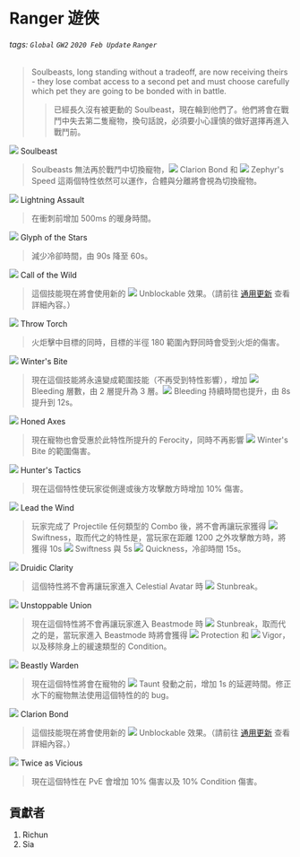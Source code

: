 # Ranger 遊俠

###### tags: `Global` `GW2` `2020 Feb Update` `Ranger`

> Soulbeasts, long standing without a tradeoff, are now receiving theirs - they lose combat access to a second pet and must choose carefully which pet they are going to be bonded with in battle.
>> 已經長久沒有被更動的 Soulbeast，現在輪到他們了。他們將會在戰鬥中失去第二隻寵物，換句話說，必須要小心謹慎的做好選擇再進入戰鬥前。

[![][Soulbeast]][soulbeast wiki] Soulbeast
> Soulbeasts 無法再於戰鬥中切換寵物，![][Clarion Bond 20] Clarion Bond 和 ![][Zephyr's Speed] Zephyr's Speed 這兩個特性依然可以運作，合體與分離將會視為切換寵物。

[![][Lightning Assault]][lightning assault wiki] Lightning Assault
> 在衝刺前增加 500ms 的暖身時間。

[![][Glyph of the Stars]][glyph of the stars wiki] Glyph of the Stars
> 減少冷卻時間，由 90s 降至 60s。

[![][Call of the Wild]][call of the wild wiki] Call of the Wild
> 這個技能現在將會使用新的 ![][unblockable] Unblockable 效果。（請前往 [通用更新](https://hackmd.io/@Richun/Hy13BrQfU) 查看詳細內容。）

[![][Throw Torch]][throw torch wiki] Throw Torch
> 火炬擊中目標的同時，目標的半徑 180 範圍內野同時會受到火炬的傷害。

[![][Winter's Bite]][winter's bite wiki] Winter's Bite
> 現在這個技能將永遠變成範圍技能（不再受到特性影響），增加 ![][bleeding] Bleeding 層數，由 2 層提升為 3 層。![][bleeding] Bleeding 持續時間也提升，由 8s 提升到 12s。

[![][Honed Axes]][honed axes wiki] Honed Axes
> 現在寵物也會受惠於此特性所提升的 Ferocity，同時不再影響 ![][Winter's Bite 20] Winter's Bite 的範圍傷害。

[![][Hunter's Tactics]][hunter's tactics wiki] Hunter's Tactics
> 現在這個特性使玩家從側邊或後方攻擊敵方時增加 10% 傷害。

[![][Lead the Wind]][lead the wind wiki] Lead the Wind
> 玩家完成了 Projectile 任何類型的 Combo 後，將不會再讓玩家獲得 ![][swiftness] Swiftness，取而代之的特性是，當玩家在距離 1200 之外攻擊敵方時，將獲得 10s ![][swiftness] Swiftness 與 5s ![][quickness] Quickness，冷卻時間 15s。

[![][Druidic Clarity]][druidic clarity wiki] Druidic Clarity
> 這個特性將不會再讓玩家進入 Celestial Avatar 時 ![][breakstun] Stunbreak。

[![][Unstoppable Union]][unstoppable union wiki] Unstoppable Union
> 現在這個特性將不會再讓玩家進入 Beastmode 時 ![][breakstun] Stunbreak，取而代之的是，當玩家進入 Beastmode 時將會獲得 ![][protection] Protection 和 ![][vigor] Vigor，以及移除身上的緩速類型的 Condition。

[![][Beastly Warden]][beastly warden wiki] Beastly Warden
> 現在這個特性將會在寵物的 ![][taunt] Taunt 發動之前，增加 1s 的延遲時間。修正水下的寵物無法使用這個特性的的 bug。

[![][Clarion Bond]][clarion bond wiki] Clarion Bond
> 這個技能現在將會使用新的 ![][unblockable] Unblockable 效果。（請前往 [通用更新](https://hackmd.io/@Richun/Hy13BrQfU) 查看詳細內容。）

[![][Twice as Vicious]][twice as vicious wiki] Twice as Vicious
> 現在這個特性在 PvE 會增加 10% 傷害以及 10% Condition 傷害。




## 貢獻者
1. Richun
2. Sia

[底下這些別動，上面才是正文]: https://wiki.guildwars2.com

[aegis]: https://wiki.guildwars2.com/images/thumb/e/e5/Aegis.png/20px-Aegis.png
[alarcity]: https://wiki.guildwars2.com/images/thumb/4/4c/Alacrity.png/20px-Alacrity.png
[fury]: https://wiki.guildwars2.com/images/thumb/4/46/Fury.png/20px-Fury.png
[might]: https://wiki.guildwars2.com/images/thumb/7/7c/Might.png/20px-Might.png
[protection]: https://wiki.guildwars2.com/images/thumb/6/6c/Protection.png/20px-Protection.png
[quickness]: https://wiki.guildwars2.com/images/thumb/b/b4/Quickness.png/20px-Quickness.png
[regeneration]: https://wiki.guildwars2.com/images/thumb/5/53/Regeneration.png/20px-Regeneration.png
[resistance]: https://wiki.guildwars2.com/images/thumb/4/4b/Resistance.png/20px-Resistance.png
[retaliation]: https://wiki.guildwars2.com/images/thumb/5/53/Retaliation.png/20px-Retaliation.png
[stability]: https://wiki.guildwars2.com/images/thumb/a/ae/Stability.png/20px-Stability.png
[swiftness]: https://wiki.guildwars2.com/images/thumb/a/af/Swiftness.png/20px-Swiftness.png
[vigor]: https://wiki.guildwars2.com/images/thumb/f/f4/Vigor.png/20px-Vigor.png
[bleeding]: https://wiki.guildwars2.com/images/thumb/3/33/Bleeding.png/20px-Bleeding.png
[burning]: https://wiki.guildwars2.com/images/thumb/4/45/Burning.png/20px-Burning.png
[confusion]: https://wiki.guildwars2.com/images/thumb/e/e6/Confusion.png/20px-Confusion.png
[poisoned]: https://wiki.guildwars2.com/images/thumb/1/11/Poisoned.png/20px-Poisoned.png
[torment]: https://wiki.guildwars2.com/images/thumb/0/08/Torment.png/20px-Torment.png
[blinded]: https://wiki.guildwars2.com/images/thumb/3/33/Blinded.png/20px-Blinded.png
[chilled]: https://wiki.guildwars2.com/images/thumb/a/a6/Chilled.png/20px-Chilled.png
[crippled]: https://wiki.guildwars2.com/images/thumb/f/fb/Crippled.png/20px-Crippled.png
[fear]: https://wiki.guildwars2.com/images/thumb/e/e6/Fear.png/20px-Fear.png
[immobile]: https://wiki.guildwars2.com/images/thumb/3/32/Immobile.png/20px-Immobile.png
[slow]: https://wiki.guildwars2.com/images/thumb/f/f5/Slow.png/20px-Slow.png
[taunt]: https://wiki.guildwars2.com/images/thumb/c/cc/Taunt.png/20px-Taunt.png
[weakness]: https://wiki.guildwars2.com/images/thumb/f/f9/Weakness.png/20px-Weakness.png
[vulnerability]: https://wiki.guildwars2.com/images/thumb/a/af/Vulnerability.png/20px-Vulnerability.png
[stealth]: https://wiki.guildwars2.com/images/thumb/1/19/Stealth.png/20px-Stealth.png
[revealed]: https://wiki.guildwars2.com/images/thumb/d/db/Revealed.png/20px-Revealed.png
[daze]: https://wiki.guildwars2.com/images/thumb/7/79/Daze.png/20px-Daze.png
[stun]: https://wiki.guildwars2.com/images/thumb/9/97/Stun.png/20px-Stun.png
[knockdown]: https://wiki.guildwars2.com/images/thumb/3/36/Knockdown.png/20px-Knockdown.png
[pull]: https://wiki.guildwars2.com/images/thumb/a/a4/Radius.png/20px-Radius.png
[knockback]: https://wiki.guildwars2.com/images/thumb/c/ca/Knockback.png/20px-Knockback.png
[launch]: https://wiki.guildwars2.com/images/thumb/6/68/Launch.png/20px-Launch.png
[float]: https://wiki.guildwars2.com/images/thumb/c/c8/Float.png/20px-Float.png
[sink]: https://wiki.guildwars2.com/images/thumb/6/66/Sink.png/20px-Sink.png
[superspeed]: https://wiki.guildwars2.com/images/thumb/1/1a/Super_Speed.png/20px-Super_Speed.png
[breakstun]: https://wiki.guildwars2.com/images/thumb/7/7a/Breaks_stun.png/20px-Breaks_stun.png
[barrier]: https://wiki.guildwars2.com/images/thumb/c/cc/Barrier.png/20px-Barrier.png
[chaos aura]: https://wiki.guildwars2.com/images/thumb/1/1b/Chaos_Armor.png/20px-Chaos_Armor.png
[dark aura]: https://wiki.guildwars2.com/images/thumb/e/ef/Dark_Aura.png/20px-Dark_Aura.png
[fire aura]: https://wiki.guildwars2.com/images/thumb/1/18/Fire_Shield.png/20px-Fire_Shield.png
[frost aura]: https://wiki.guildwars2.com/images/thumb/6/68/Frost_Aura.png/20px-Frost_Aura.png
[light aura]: https://wiki.guildwars2.com/images/thumb/5/5a/Light_Aura.png/20px-Light_Aura.png
[magnetic aura]: https://wiki.guildwars2.com/images/thumb/5/5a/Magnetic_Aura.png/20px-Magnetic_Aura.png
[shocking aura]: https://wiki.guildwars2.com/images/thumb/3/31/Shocking_Aura.png/20px-Shocking_Aura.png
[unblockable]: https://wiki.guildwars2.com/images/thumb/f/f0/Unblockable_%28effect%29.png/20px-Unblockable_%28effect%29.png

[Soulbeast]: https://wiki.guildwars2.com/images/thumb/7/70/Soulbeast.png/32px-Soulbeast.png
[Zephyr's Speed]: https://wiki.guildwars2.com/images/thumb/0/0e/Zephyr%27s_Speed_%28ranger%29.png/20px-Zephyr%27s_Speed_%28ranger%29.png
[Lightning Assault]: https://wiki.guildwars2.com/images/thumb/6/64/Lightning_Assault.png/32px-Lightning_Assault.png
[Glyph of the Stars]: https://wiki.guildwars2.com/images/thumb/d/d7/Glyph_of_the_Stars.png/32px-Glyph_of_the_Stars.png
[Call of the Wild]: https://wiki.guildwars2.com/images/thumb/8/8d/Call_of_the_Wild.png/32px-Call_of_the_Wild.png
[Throw Torch]: https://wiki.guildwars2.com/images/thumb/b/b4/Throw_Torch.png/32px-Throw_Torch.png
[Winter's Bite]: https://wiki.guildwars2.com/images/thumb/c/c2/Winter%27s_Bite.png/32px-Winter%27s_Bite.png
[Winter's Bite 20]: https://i.imgur.com/BQxvQQF.png
[Honed Axes]: https://wiki.guildwars2.com/images/thumb/f/fa/Honed_Axes.png/32px-Honed_Axes.png
[Hunter's Tactics]: https://wiki.guildwars2.com/images/thumb/b/bb/Hunter%27s_Tactics.png/32px-Hunter%27s_Tactics.png
[Lead the Wind]: https://wiki.guildwars2.com/images/thumb/6/65/Lead_the_Wind.png/32px-Lead_the_Wind.png
[Druidic Clarity]: https://wiki.guildwars2.com/images/thumb/9/97/Druidic_Clarity.png/32px-Druidic_Clarity.png
[Unstoppable Union]: https://wiki.guildwars2.com/images/thumb/b/b2/Unstoppable_Union.png/32px-Unstoppable_Union.png
[Beastly Warden]: https://wiki.guildwars2.com/images/thumb/3/3f/Beastly_Warden.png/32px-Beastly_Warden.png
[Clarion Bond]: https://wiki.guildwars2.com/images/thumb/d/d7/Clarion_Bond.png/32px-Clarion_Bond.png
[Clarion Bond 20]: https://wiki.guildwars2.com/images/thumb/d/d7/Clarion_Bond.png/20px-Clarion_Bond.png
[Twice as Vicious]: https://wiki.guildwars2.com/images/thumb/0/00/Twice_as_Vicious.png/32px-Twice_as_Vicious.png

[soulbeast wiki]: https://wiki.guildwars2.com/wiki/Soulbeast
[lightning assault wiki]: https://wiki.guildwars2.com/wiki/Lightning_Assault
[glyph of the stars wiki]: https://wiki.guildwars2.com/wiki/Glyph_of_the_Stars
[call of the wild wiki]: https://wiki.guildwars2.com/wiki/Call_of_the_Wild
[throw torch wiki]: https://wiki.guildwars2.com/wiki/Throw_Torch
[winter's bite wiki]: https://wiki.guildwars2.com/wiki/Winter%27s_Bite
[honed axes wiki]: https://wiki.guildwars2.com/wiki/Honed_Axes
[hunter's tactics wiki]: https://wiki.guildwars2.com/wiki/Hunter%27s_Tactics
[lead the wind wiki]: https://wiki.guildwars2.com/wiki/Lead_the_Wind
[druidic clarity wiki]: https://wiki.guildwars2.com/wiki/Druidic_Clarity
[unstoppable union wiki]: https://wiki.guildwars2.com/wiki/Unstoppable_Union
[beastly warden wiki]: https://wiki.guildwars2.com/wiki/Beastly_Warden
[clarion bond wiki]: https://wiki.guildwars2.com/wiki/Clarion_Bond
[twice as vicious wiki]: https://wiki.guildwars2.com/wiki/Twice_as_Vicious
